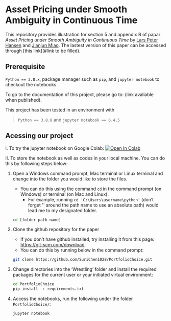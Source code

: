 # Asset Pricing under Smooth Ambiguity in Continuous Time

This repository provides illustration for section 5 and appendix B of papar *Asset Pricing under Smooth Ambiguity in Continuous Time* by [Lars Peter Hansen][id1] and [Jianjun Miao][id2].
The lastest version of this paper can be accessed through [this link](#link to be filled).

[id1]: https://larspeterhansen.org/
[id2]: https://people.bu.edu/miaoj/



## <a name="prerequisite"></a>Prerequisite
`Python == 3.8.x`, package manager such as `pip`,  and `jupyter notebook` to checkout the notebooks. 

To go to the documentation of this project, please go to: (link avaliable when published).

This project has been tested in an environment with
> `Python == 3.8.8` and  `jupyter notebook == 6.4.5`

## <a name="acessing"></a>Acessing our project

I. To try the jupyter notebook on Google Colab:
[![Open In Colab](https://colab.research.google.com/assets/colab-badge.svg)](https://colab.research.google.com/github/lphansen/PortfolioChoice/blob/main/PortfolioSolution.ipynb)

II. To store the notebook as well as codes in your local machine. You can do this by following steps below:

1.  Open a Windows command prompt, Mac terminal or Linux terminal and change into the folder you would like to store the files.
 	-  You can do this using the command `cd` in the command prompt (on Windows) or terminal (on Mac and Linux).
        - For example, running `cd 'C:\Users\username\python'` (don’t forget '' around the path name to use an absolute path) would lead me to my designated folder.
     
    ```bash
    cd [folder path name]
    ```

2.  Clone the github repository for the paper
    - If you don’t have github installed, try installing it from this page: https://git-scm.com/download.
    - You can do this by running below in the command prompt:
    
    ```bash
    git clone https://github.com/SuriChen1028/PortfolioChoice.git
    ```
    
3.  Change directories into the ‘Wrestling’ folder and install the required packages for the current user or your initiated virtual environment:
    
    ```bash
    cd PortfolioChoice
    pip install -r requirements.txt
    ```
4. Access the notebooks, run the following under the folder `PortfolioChoice/`:
    
    ```bash
    jupyter notebook
    ```
